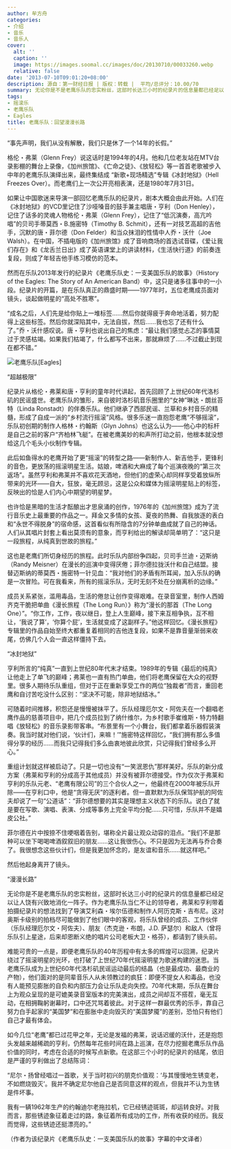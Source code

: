 ```yaml
---
author: 牟方舟
categories:
- 介绍
- 音乐
- 音乐人
cover:
  alt: ''
  caption: ''
  image: https://images.soomal.cc/images/doc/20130710/00033260.webp
  relative: false
date: '2013-07-10T09:01:20+08:00'
description: 源自：第一财经日报 | 版权：转载 |  平均/总评分：10.00/70
summary: 无论你是不是老鹰乐队的忠实粉丝，这部时长达三小时的纪录片的信息量都已经足以让人饶有兴致地消化一阵子。作为老鹰乐队当仁不让的领导者，弗莱和亨利带着拍摄纪录片的想法找到了导演艾利森・埃尔伍德和制作人阿历克斯・吉布尼。这对奥斯卡级别的拍档尽可能做到了他们眼中的客观……
tags:
- 摇滚乐
- 老鹰乐队
- Eagles
title: 老鹰乐队：回望漫漫长路
---
```


“事先声明，我们从没有解散，我们只是休了一个14年的长假。”

格伦・弗莱（Glenn Frey）说这话时是1994年的4月。他和几位老友站在MTV台录影棚的舞台上录像，《加州旅馆》、《亡命之徒》、《放轻松》等一首首老歌被步入中年的老鹰乐队演绎出来，最终集结成 “新歌+现场精选”专辑《冰封地狱》（Hell Freezes Over）。而老鹰们上一次公开亮相表演，还是1980年7月31日。

如果让中国歌迷来导演一部回忆老鹰乐队的纪录片，剧本大概会由此开始。人们在《冰封地狱》的VCD里记住了沙哑嗓音的鼓手兼主唱唐・亨利（Don Henley），记住了话多的灵魂人物格伦・弗莱（Glenn Frey），记住了“低沉演奏，高亢吟唱”的贝司手蒂莫西・B.施密特（Timothy B. Schmit），还有一对技艺高超的吉他手，沉默的唐・菲尔德（Don Felder）和当众抹泪的性情中人乔・沃什（Joe Walsh）。在中国，不插电版的《加州旅馆》成了音响商场的首选试音碟，《爱让我们存在》和《龙舌兰日出》成了英语课堂上的讲读材料，《生活快行道》的前奏连复段，则成了年轻吉他手练习模仿的范本。

然而在乐队2013年发行的纪录片《老鹰乐队史：一支美国乐队的故事》（History of the Eagles: The Story of An American Band）中，这只是诸多往事中的一小段。纪录片的开篇，是在乐队真正的鼎盛时期――1977年时，五位老鹰成员面对镜头，谈起做明星的“高处不胜寒”。

“成名之后，人们先是给你贴上一堆标签……然后你就得疲于奔命地活着，努力配得上这些标签。然后你就深陷其中，无法自拔，然后……我也忘了还有什么了。”乔・沃什感叹说。唐・亨利也说出自己的焦虑：“最让我们感觉忐忑的事情莫过于灵感枯竭。如果我们枯竭了，什么都写不出来，那就麻烦了……不过截止到现在都不错。”

![老鹰乐队[Eagles]](https://images.soomal.cc/images/doc/20130710/00033260.webp)





“超越极限”

纪录片从格伦・弗莱和唐・亨利的童年时代讲起，首先回顾了上世纪60年代洛杉矶的民谣盛世。老鹰乐队的雏形，来自彼时洛杉矶音乐圈里的“女神”琳达・朗丝苔特（Linda Ronstadt）的伴奏乐队。他们继承了西部民谣、兰草和乡村音乐的精髓，形成了自成一派的“乡村流行摇滚”风格。很多乐迷一直抱怨老鹰“不够摇滚”，乐队初创期的制作人格林・约翰斯（Glyn Johns）也这么认为――他心中的标杆是自己之前的客户“齐柏林飞艇”。在被老鹰美妙的和声所打动之前，他根本就没想给这几个毛头小伙制作专辑。

此后如鱼得水的老鹰开始了更“摇滚”的转型之路――新制作人、新吉他手，更锋利的音色，更放荡的摇滚明星生活。姑娘，啤酒和大麻成了每个巡演夜晚的“第三次返场”。虽然亨利和弗莱并不喜欢花天酒地，但他们的虚荣心却同样享受着放纵所带来的光环――自大，狂放，毫无顾忌，这是公众和媒体为摇滚明星贴上的标签，反映出的恰是人们内心中期望的明星梦。

也许恰是黑暗的生活才酝酿出才思泉涌的创作，1976年的《加州旅馆》成为了流行音乐史上最重要的作品之一。拜金又多情的女孩、夏夜的热舞、自我放逐的表白和“永世不得脱身”的宿命感，这首看似有所隐含的7分钟单曲成就了自己的神话。人们从其唱片封套上看出莫须有的意象，而亨利给出的解读却简单明了：“这只是一段旅程，从纯真到世故的旅程。”

这也是老鹰们所切身经历的旅程。此时乐队内部纷争四起，贝司手兰迪・迈斯纳（Randy Meisner）在漫长的巡演中变得厌倦；菲尔德拉拢沃什和自己结盟。接替迈斯纳的蒂莫西・施密特一针见血：“我对他们的矛盾有所耳闻，加入乐队的确是一次冒险。可在我看来，所有的摇滚乐队，无时无刻不处在分崩离析的边缘。”

成员关系紧张，滥用毒品，生活的倦怠让创作变得艰难。在录音室里，制作人西姆齐克干脆把单曲《漫长旅程（The Long Run）》称为“漫长的那首（The Long One）”。“你工作，工作，夜以继日，登上人生巅峰，接下来互相争执，互不相让，‘我说了算’，‘你算个屁’，生活就变成了这副样子。”他这样回忆。《漫长旅程》专辑里的作品自始至终大都重复着相同的吉他连复段，如果不是靠音量渐弱来收尾，仿佛几个人会一直这样僵持下去。

“冰封地狱”

亨利所言的“纯真”一直到上世纪80年代末才结束。1989年的专辑《最后的纯真》让他走上了单飞的巅峰；弗莱也一直有热门单曲，他们将老鹰保留在大众的视野里。很多人期待乐队重组，但对于正在重新享受工作的两位“独裁者”而言，重回老鹰和自讨苦吃没什么区别：“坚决不可能，除非地狱结冰。”

可随着时间推移，积怨还是慢慢被抹平了。乐队经理厄尔文・阿佐夫在一个翻唱老鹰作品的慈善项目中，把几个成员拉到了纳什维尔，为乡村歌手崔维斯・特力特翻唱《放轻松》的音乐录影带客串。“布景里有一个小舞台，我们都拿着乐器假装演奏。我当时就对他们说，‘伙计们，来嘛！’”施密特这样回忆，“我们拥有那么多值得分享的经历……而我只记得我们多么由衷地彼此欣赏，只记得我们曾经多么开心。”

重组计划就这样被启动了。只是一切也没有“一笑泯恩仇”那样美好。乐队的新分成方案（弗莱和亨利的分成高于其他成员）并没有被菲尔德接受。作为仅次于弗莱和亨利的乐队元老、“老鹰有限公司”的三个合伙人之一，他最终在2000年被乐队开除――在亨利口中，他是“贪得无厌”的逐利者。但一直默默为乐队保驾护航的阿佐夫却说了一句“公道话”：“菲尔德想要的其实是理想主义状态下的乐队。说白了就是要在写歌、演唱、表演、分成等事务上完全平均分配……只可惜，乐队并不是嬉皮公社。”

菲尔德在片中按捺不住哽咽着告别，堪称全片最让观众动容的泪点。“我们不是那种可以坐下喝喝啤酒叙叙旧的朋友……这让我很伤心。不只是因为无法再与乔合奏了。我很想念这些伙计们，但是我更加怀念的，是友谊和音乐……就这样吧。”

然后他起身离开了镜头。

“漫漫长路”

无论你是不是老鹰乐队的忠实粉丝，这部时长达三小时的纪录片的信息量都已经足以让人饶有兴致地消化一阵子。作为老鹰乐队当仁不让的领导者，弗莱和亨利带着拍摄纪录片的想法找到了导演艾利森・埃尔伍德和制作人阿历克斯・吉布尼。这对奥斯卡级别的拍档尽可能做到了他们眼中的客观，将乐队曾经的成员、工作伙伴（乐队经理厄尔文・阿佐夫）、朋友（杰克逊・布朗，J.D. 萨瑟尔）和敌人（曾将乐队引上星途，后来却恩断义绝的唱片公司老板大卫・格芬），都请到了镜头前。

难能可贵的一点是，即便老鹰乐队的40年历程中有太多的辉煌可以回溯，纪录片绕过了摇滚明星的光环，也打破了上世纪70年代摇滚明星为歌迷构建的迷思。当老鹰乐队成为上世纪60年代洛杉矶民谣运动最后的结晶（也是最成功、最商业的产物），他们面对的是同辈音乐人从未领教过的疯狂：即便不提女人和毒品，也没有人能预见膨胀的自负和内部压力会让乐队走向失控。70年代末期，乐队在舞台上为观众呈现的是可媲美录音室版本的完美演出，成员之间却互不搭茬，毫无互动，在相拥鞠躬谢幕时，口中还咒骂着彼此。对于这样一群最优秀的乐手，靠自己努力白手起家的“美国梦”和在膨胀中走向毁灭的“美国梦魇”的差别，恐怕只有他们自己才最有体会。

如今几位“老鹰”都已过花甲之年，无论是发福的弗莱，说话迟缓的沃什，还是抱怨头发越来越稀疏的亨利，仍然每年花些时间在路上巡演，在尽力挖掘老鹰乐队作品价值的同时，考虑在合适的时候写点新歌。在这部三个小时的纪录片的结尾，依旧是严谨的亨利做出了总结陈词：

“尼尔・扬曾经唱过一首歌，关于当时初兴的朋克价值观：‘与其慢慢地生锈变老，不如燃烧毁灭’。我并不确定尼尔他自己是否同意这样的观点，但我并不认为生锈是件坏事。

我有一辆1962年生产的约翰迪尔老拖拉机，它已经锈迹斑斑，却运转良好。对我而言，那些锈迹象征着走过的路，象征着所有成功的工作，所有收获的经历。我反而觉得，这些锈迹还挺漂亮的。”

（作者为该纪录片《老鹰乐队史：一支美国乐队的故事》字幕的中文译者）